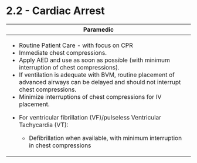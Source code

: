 # 2.2 - Cardiac Arrest



<table data-full-width="true"><thead><tr><th>Paramedic </th></tr></thead><tbody><tr><td><ul><li>Routine Patient Care - with focus on CPR</li><li>Immediate chest compressions.</li><li>Apply AED and use as soon as possible (with minimum interruption of chest compressions).</li><li>If ventilation is adequate with BVM, routine placement of advanced airways can be delayed and should not interrupt chest compressions.</li><li>Minimize interruptions of chest compressions for IV placement.</li><li><p>For ventricular fibrillation (VF)/pulseless Ventricular Tachycardia (VT):</p><ul><li>Defibrillation when available, with minimum interruption in chest compressions</li></ul></li></ul></td></tr></tbody></table>
